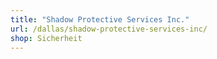 ```yaml
---
title: "Shadow Protective Services Inc."
url: /dallas/shadow-protective-services-inc/
shop: Sicherheit
---
```

